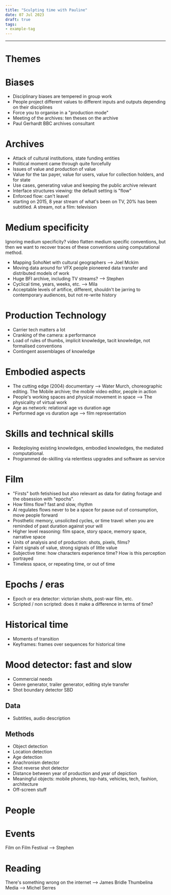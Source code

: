 ```yaml
---
title: "Sculpting time with Pauline"
date: 07 Jul 2023
draft: true
tags:
- example-tag
---
```

---

# Themes

# Biases
- Disciplinary biases are tempered in group work
- People project different values to different inputs and outputs depending on their disciplines
- Force you to organise in a "production mode"
- Meeting of the archives: ten theses on the archive
- Paul Gerhardt BBC archives consultant

# Archives
- Attack of cultural institutions, state funding entities
- Political moment came through quite forcefully
- Issues of value and production of value
- Value for the tax payer, value for users, value for collection holders, and for state
- Use cases, generating value and keeping the public archive relevant
- Interface structures viewing: the default setting is "flow"
- Enforced flow: can't leave!
- starting on 2015, 8 year stream of what's been on TV, 20% has been subtitled. A stream, not a film: television

# Medium specificity
Ignoring medium specificity? video flatten medium specific conventions, but then we want to recover traces of these conventions using computational method.

- Mapping SohoNet with cultural geographers --> Joel Mckim
- Moving data around for VFX people pioneered data transfer and distributed models of work
- Huge BFI archive, including TV streams? --> Stephen
- Cyclical time, years, weeks, etc. --> Mila
- Acceptable levels of artifice, different, shouldn't be jarring to contemporary audiences, but not re-write history

# Production Technology
- Carrier tech matters a lot
- Cranking of the camera: a performance
- Load of rules of thumbs, implicit knowledge, tacit knowledge, not formalised conventions
- Contingent assemblages of knowledge

# Embodied aspects
- The cutting edge (2004) documentary --> Water Murch, choreographic editing. The Mobile archive; the mobile video editor, people in action
- People's working spaces and physical movement in space --> The physicality of virtual work
- Age as network: relational age vs duration age
- Performed age vs duration age --> film representation

# Skills and technical skills
-  Redeploying existing knowledges, embodied knowledges, the mediated computational.
- Programmed de-skilling via relentless upgrades and software as service

# Film
- "Firsts" both fetishised but also relevant as data for dating footage and the obsession with "epochs".
- How films flow? fast and slow, rhythm
- AI regulates flows never to be a space for pause out of consumption, move people forward
- Prosthetic memory, unsolicited cycles, or time travel: when you are reminded of past duration against your will
- Higher level reasoning: film space, story space, memory space, narrative space
- Units of analysis and of production: shots, pixels, films?
- Faint signals of value, strong signals of little value
- Subjective time: how characters experience time? How is this perception portrayed
- Timeless space, or repeating time, or out of time

# Epochs / eras
-  Epoch or era detector: victorian shots, post-war film, etc.
- Scripted / non scripted: does it make a difference in terms of time?

# Historical time
- Moments of transition
- Keyframes: frames over sequences for historical time

# Mood detector: fast and slow
- Commercial needs
- Genre generator, trailer generator, editing style transfer
- Shot boundary detector SBD


## Data
- Subtitles, audio description

## Methods
- Object detection
- Location detection
- Age detection
- Anachronism detector
- Shot reverse shot detector
- Distance between year of production and year of depiction
- Meaningful objects: mobile phones, top-hats, vehicles, tech, fashion, architecture
- Off-screen stuff


# People


# Events
Film on Film Festival --> Stephen

# Reading
There's something wrong on the internet --> James Bridle 
Thumbelina Media --> Michel Serres






